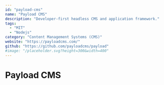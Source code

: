 ```yaml
---
id: "payload-cms"
name: "Payload CMS"
description: "Developer-first headless CMS and application framework."
tags:
  - "MIT"
  - "Nodejs"
category: "Content Management Systems (CMS)"
website: "https://payloadcms.com/"
github: "https://github.com/payloadcms/payload"
#image: "/placeholder.svg?height=300&width=400"
---
```


# Payload CMS
